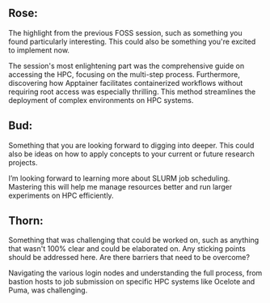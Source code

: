 ## Rose:
The highlight from the previous FOSS session, such as something you found particularly interesting. This could also be something you're excited to implement now.

The session's most enlightening part was the comprehensive guide on accessing the HPC, focusing on the multi-step process. Furthermore, discovering how Apptainer 
facilitates containerized workflows without requiring root access was especially thrilling. This method streamlines the deployment of complex environments on HPC systems.

## Bud:
Something that you are looking forward to digging into deeper. This could also be ideas on how to apply concepts to your current or future research projects.

I’m looking forward to learning more about SLURM job scheduling. Mastering this will help me manage resources better and run larger experiments on HPC efficiently.

## Thorn:
Something that was challenging that could be worked on, such as anything that wasn't 100% clear and could be elaborated on. Any sticking points should be addressed here. Are there barriers that need to be overcome?

Navigating the various login nodes and understanding the full process, from bastion hosts to job submission on specific HPC systems like Ocelote and Puma, was challenging.
